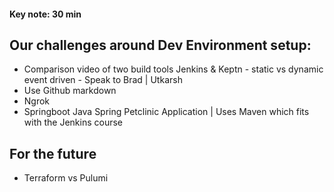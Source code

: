 #### Key note: 30 min

## Our challenges around Dev Environment setup:
- Comparison video of two build tools Jenkins & Keptn - static vs dynamic event driven - Speak to Brad | Utkarsh
- Use Github markdown
- Ngrok
- Springboot Java Spring Petclinic Application | Uses Maven which fits with the Jenkins course

## For the future
- Terraform vs Pulumi
